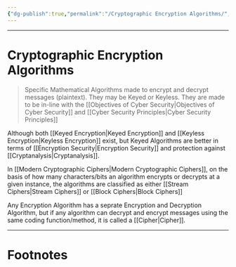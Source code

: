 ```yaml
---
{"dg-publish":true,"permalink":"/Cryptographic Encryption Algorithms/","tags":["CompSci","CyberSec"]}
---
```



---
# Cryptographic Encryption Algorithms
> Specific Mathematical Algorithms made to encrypt and decrypt messages (plaintext). They may be Keyed or Keyless. They are made to be in-line with the [[Objectives of Cyber Security\|Objectives of Cyber Security]] and [[Cyber Security Principles\|Cyber Security Principles]]

Although both [[Keyed Encryption\|Keyed Encryption]] and [[Keyless Encryption\|Keyless Encryption]] exist, but Keyed Algorithms are better in terms of [[Encryption Security\|Encryption Security]] and protection against [[Cryptanalysis\|Cryptanalysis]].

In [[Modern Cryptographic Ciphers\|Modern Cryptographic Ciphers]], on the basis of how many characters/bits an algorithm encrypts or decrypts at a given instance, the algorithms are classified as either [[Stream Ciphers\|Stream Ciphers]] or [[Block Ciphers\|Block Ciphers]]

Any Encryption Algorithm has a seprate Encryption and Decryption Algorithm, but if any algorithm can decrypt and encrypt messages using the same coding function/method, it is called a [[Cipher\|Cipher]]. 

---
# Footnotes